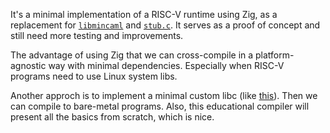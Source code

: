 It's a minimal implementation of a RISC-V runtime using Zig, as a replacement for [`libmincaml`](https://github.com/esumii/min-caml/blob/master/SPARC/libmincaml.S) and [`stub.c`](https://github.com/esumii/min-caml/blob/master/stub.c). It serves as a proof of concept and still need more testing and improvements.

The advantage of using Zig that we can cross-compile in a platform-agnostic way with minimal dependencies. Especially when RISC-V programs need to use Linux system libs.

Another approch is to implement a minimal custom libc (like [this](https://github.com/fwsGonzo/libriscv/tree/master/binaries/barebones)). Then we can compile to bare-metal programs. Also, this educational compiler will present all the basics from scratch, which is nice.
